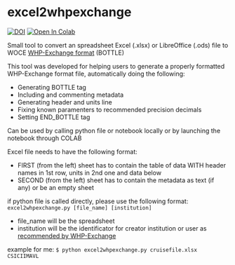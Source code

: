 # excel2whpexchange
[![DOI](https://zenodo.org/badge/254050254.svg)](https://zenodo.org/badge/latestdoi/254050254)
<a href="https://colab.research.google.com/github/avelo/stuff/blob/master/excel2whpexchange.ipynb" target="_parent"><img src="https://colab.research.google.com/assets/colab-badge.svg" alt="Open In Colab"/></a>

Small tool to convert an spreadsheet Excel (.xlsx) or LibreOffice (.ods) file to WOCE [WHP-Exchange format](https://exchange-format.readthedocs.io/en/latest/) (BOTTLE)

This tool was developed for helping users to generate a properly formatted WHP-Exchange format file, automatically doing the following:
 - Generating BOTTLE tag
 - Including and commenting metadata
 - Generating header and units line
 - Fixing known paramenters to recommended precision decimals
 - Setting END_BOTTLE tag

Can be used by calling python file or notebook locally or by launching the notebook through COLAB

Excel file needs to have the following format:
 - FIRST (from the left) sheet has to contain the table of data WITH header names in 1st row, units in 2nd one and data below
 - SECOND (from the left) sheet has to contain the metadata as text (if any) or be an empty sheet

if python file is called directly, please use the following format: ```excel2whpexchange.py [file_name] [institution]```

- file_name will be the spreadsheet
- institution will be the identificator for creator institution or user as [recommended by WHP-Exchange](https://exchange-format.readthedocs.io/en/latest/common.html#file-identification-stamp)

example for me:
```$ python excel2whpexchange.py cruisefile.xlsx CSICIIMAVL```

